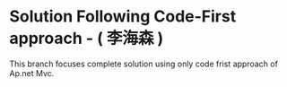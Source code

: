﻿# Solution Following Code-First approach - ( 李海森 )

This branch focuses complete solution using only code frist approach of Ap.net Mvc. 
